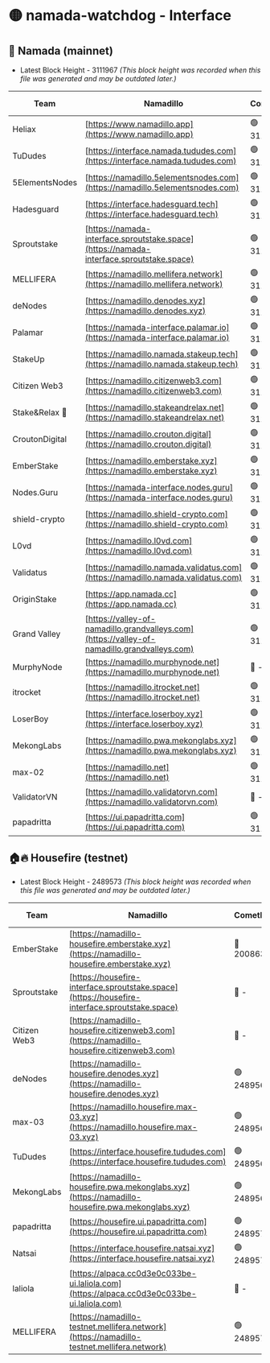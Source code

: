 # 🟡 namada-watchdog - Interface

## 🚀 Namada (mainnet)
- Latest Block Height - 3111967 *(This block height was recorded when this file was generated and may be outdated later.)*

| Team | Namadillo | CometBFT | Indexer | MASP Indexer |
|-|-|-|-|-|
| Heliax | [https://www.namadillo.app](https://www.namadillo.app) | 🟢 3111952 | 🟢 3111952 | 🟢 3111952 |
| TuDudes | [https://interface.namada.tududes.com](https://interface.namada.tududes.com) | 🟢 3111952 | 🟢 3111952 | 🟢 3111952 |
| 5ElementsNodes | [https://namadillo.5elementsnodes.com](https://namadillo.5elementsnodes.com) | 🟢 3111952 | 🟢 3111952 | 🟢 3111952 |
| Hadesguard | [https://interface.hadesguard.tech](https://interface.hadesguard.tech) | 🟢 3111953 | 🟢 3111953 | 🟢 3111953 |
| Sproutstake | [https://namada-interface.sproutstake.space](https://namada-interface.sproutstake.space) | 🟢 3111953 | 🟢 3111953 | 🟢 3111953 |
| MELLIFERA | [https://namadillo.mellifera.network](https://namadillo.mellifera.network) | 🟢 3111954 | 🟢 3111954 | 🟢 3111954 |
| deNodes | [https://namadillo.denodes.xyz](https://namadillo.denodes.xyz) | 🟢 3111955 | 🟢 3111955 | 🟢 3111955 |
| Palamar | [https://namada-interface.palamar.io](https://namada-interface.palamar.io) | 🟢 3111955 | 🟢 3111955 | 🟢 3111955 |
| StakeUp | [https://namadillo.namada.stakeup.tech](https://namadillo.namada.stakeup.tech) | 🟢 3111956 | 🟢 3111956 | 🟢 3111956 |
| Citizen Web3 | [https://namadillo.citizenweb3.com](https://namadillo.citizenweb3.com) | 🟢 3111956 | 🟢 3111956 | 🟢 3111956 |
| Stake&Relax 🦥 | [https://namadillo.stakeandrelax.net](https://namadillo.stakeandrelax.net) | 🟢 3111957 | 🟢 3111957 | 🟢 3111957 |
| CroutonDigital | [https://namadillo.crouton.digital](https://namadillo.crouton.digital) | 🟢 3111957 | 🟢 3111957 | 🟢 3111957 |
| EmberStake | [https://namadillo.emberstake.xyz](https://namadillo.emberstake.xyz) | 🟢 3111958 | 🟢 3111958 | 🟢 3111958 |
| Nodes.Guru | [https://namada-interface.nodes.guru](https://namada-interface.nodes.guru) | 🟢 3111958 | 🟢 3111958 | 🟢 3111958 |
| shield-crypto | [https://namadillo.shield-crypto.com](https://namadillo.shield-crypto.com) | 🟢 3111932 | 🟢 3111906 | 🟢 3111932 |
| L0vd | [https://namadillo.l0vd.com](https://namadillo.l0vd.com) | 🟢 3111960 | 🟢 3111959 | 🟢 3111960 |
| Validatus | [https://namadillo.namada.validatus.com](https://namadillo.namada.validatus.com) | 🟢 3111960 | 🟢 3111960 | 🟢 3111960 |
| OriginStake | [https://app.namada.cc](https://app.namada.cc) | 🟢 3111961 | 🟢 3111961 | 🟢 3111960 |
| Grand Valley | [https://valley-of-namadillo.grandvalleys.com](https://valley-of-namadillo.grandvalleys.com) | 🟢 3111961 | 🟢 3111961 | 🟢 3111961 |
| MurphyNode | [https://namadillo.murphynode.net](https://namadillo.murphynode.net) | 🔴 - | 🔴 - | 🔴 - |
| itrocket | [https://namadillo.itrocket.net](https://namadillo.itrocket.net) | 🟢 3111963 | 🟢 3111963 | 🟢 3111963 |
| LoserBoy | [https://interface.loserboy.xyz](https://interface.loserboy.xyz) | 🟢 3111964 | 🟢 3111964 | 🟢 3111964 |
| MekongLabs | [https://namadillo.pwa.mekonglabs.xyz](https://namadillo.pwa.mekonglabs.xyz) | 🟢 3111965 | 🟢 3111964 | 🟢 3111964 |
| max-02 | [https://namadillo.net](https://namadillo.net) | 🟢 3111965 | 🟢 3111965 | 🟢 3111965 |
| ValidatorVN | [https://namadillo.validatorvn.com](https://namadillo.validatorvn.com) | 🔴 - | 🔴 - | 🔴 - |
| papadritta | [https://ui.papadritta.com](https://ui.papadritta.com) | 🟢 3111967 | 🟢 3111967 | 🟢 3111967 |

## 🏠🔥 Housefire (testnet)
- Latest Block Height - 2489573 *(This block height was recorded when this file was generated and may be outdated later.)*

| Team | Namadillo | CometBFT | Indexer | MASP Indexer |
|-|-|-|-|-|
| EmberStake | [https://namadillo-housefire.emberstake.xyz](https://namadillo-housefire.emberstake.xyz) | 🔴 2008636 | 🔴 - | 🔴 - |
| Sproutstake | [https://housefire-interface.sproutstake.space](https://housefire-interface.sproutstake.space) | 🔴 - | 🔴 - | 🔴 - |
| Citizen Web3 | [https://namadillo-housefire.citizenweb3.com](https://namadillo-housefire.citizenweb3.com) | 🔴 - | 🔴 - | 🔴 - |
| deNodes | [https://namadillo-housefire.denodes.xyz](https://namadillo-housefire.denodes.xyz) | 🟢 2489569 | 🟢 2489569 | 🟢 2489568 |
| max-03 | [https://namadillo.housefire.max-03.xyz](https://namadillo.housefire.max-03.xyz) | 🟢 2489569 | 🔴 2167206 | 🟢 2489569 |
| TuDudes | [https://interface.housefire.tududes.com](https://interface.housefire.tududes.com) | 🟢 2489569 | 🟢 2489569 | 🟢 2489569 |
| MekongLabs | [https://namadillo-housefire.pwa.mekonglabs.xyz](https://namadillo-housefire.pwa.mekonglabs.xyz) | 🟢 2489569 | 🟢 2489569 | 🟢 2489569 |
| papadritta | [https://housefire.ui.papadritta.com](https://housefire.ui.papadritta.com) | 🟢 2489571 | 🟢 2489570 | 🟢 2489570 |
| Natsai | [https://interface.housefire.natsai.xyz](https://interface.housefire.natsai.xyz) | 🟢 2489571 | 🟢 2489571 | 🟢 2489571 |
| laliola | [https://alpaca.cc0d3e0c033be-ui.laliola.com](https://alpaca.cc0d3e0c033be-ui.laliola.com) | 🔴 - | 🔴 - | 🔴 - |
| MELLIFERA | [https://namadillo-testnet.mellifera.network](https://namadillo-testnet.mellifera.network) | 🟢 2489573 | 🟢 2489573 | 🟢 2489572 |

